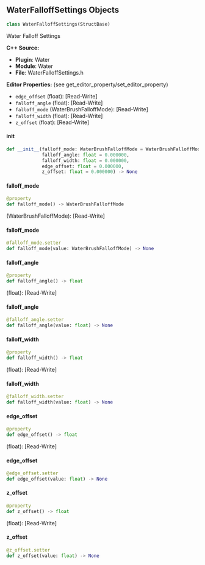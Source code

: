 ## WaterFalloffSettings Objects

```python
class WaterFalloffSettings(StructBase)
```

Water Falloff Settings

**C++ Source:**

- **Plugin**: Water
- **Module**: Water
- **File**: WaterFalloffSettings.h

**Editor Properties:** (see get_editor_property/set_editor_property)

- ``edge_offset`` (float):  [Read-Write]
- ``falloff_angle`` (float):  [Read-Write]
- ``falloff_mode`` (WaterBrushFalloffMode):  [Read-Write]
- ``falloff_width`` (float):  [Read-Write]
- ``z_offset`` (float):  [Read-Write]

<a id="unreal.WaterFalloffSettings.__init__"></a>

#### __init__

```python
def __init__(falloff_mode: WaterBrushFalloffMode = WaterBrushFalloffMode.ANGLE,
             falloff_angle: float = 0.000000,
             falloff_width: float = 0.000000,
             edge_offset: float = 0.000000,
             z_offset: float = 0.000000) -> None
```

<a id="unreal.WaterFalloffSettings.falloff_mode"></a>

#### falloff_mode

```python
@property
def falloff_mode() -> WaterBrushFalloffMode
```

(WaterBrushFalloffMode):  [Read-Write]

<a id="unreal.WaterFalloffSettings.falloff_mode"></a>

#### falloff_mode

```python
@falloff_mode.setter
def falloff_mode(value: WaterBrushFalloffMode) -> None
```

<a id="unreal.WaterFalloffSettings.falloff_angle"></a>

#### falloff_angle

```python
@property
def falloff_angle() -> float
```

(float):  [Read-Write]

<a id="unreal.WaterFalloffSettings.falloff_angle"></a>

#### falloff_angle

```python
@falloff_angle.setter
def falloff_angle(value: float) -> None
```

<a id="unreal.WaterFalloffSettings.falloff_width"></a>

#### falloff_width

```python
@property
def falloff_width() -> float
```

(float):  [Read-Write]

<a id="unreal.WaterFalloffSettings.falloff_width"></a>

#### falloff_width

```python
@falloff_width.setter
def falloff_width(value: float) -> None
```

<a id="unreal.WaterFalloffSettings.edge_offset"></a>

#### edge_offset

```python
@property
def edge_offset() -> float
```

(float):  [Read-Write]

<a id="unreal.WaterFalloffSettings.edge_offset"></a>

#### edge_offset

```python
@edge_offset.setter
def edge_offset(value: float) -> None
```

<a id="unreal.WaterFalloffSettings.z_offset"></a>

#### z_offset

```python
@property
def z_offset() -> float
```

(float):  [Read-Write]

<a id="unreal.WaterFalloffSettings.z_offset"></a>

#### z_offset

```python
@z_offset.setter
def z_offset(value: float) -> None
```

<a id="unreal.WaterBrushEffectCurves"></a>